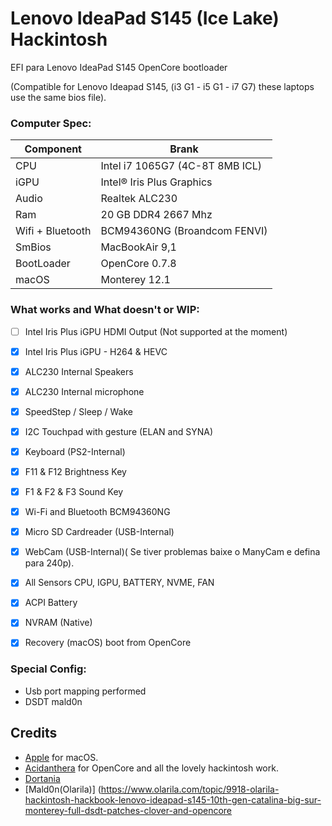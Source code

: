 # Lenovo IdeaPad S145 (Ice Lake) Hackintosh


EFI para Lenovo IdeaPad S145 OpenCore bootloader

(Compatible for Lenovo Ideapad S145, (i3 G1 - i5 G1 - i7 G7) these laptops use the same bios file).

### Computer Spec:

| Component        | Brank                              |
| ---------------- | ---------------------------------- |
| CPU              | Intel i7 1065G7 (4C-8T 8MB ICL)    |
| iGPU             | Intel® Iris Plus Graphics          |
| Audio            | Realtek ALC230                     |
| Ram              | 20 GB DDR4 2667 Mhz                |
| Wifi + Bluetooth | BCM94360NG (Broandcom FENVI)       |
| SmBios           | MacBookAir 9,1                     |
| BootLoader       | OpenCore 0.7.8                     |
| macOS            | Monterey 12.1                      |


### What works and What doesn't or WIP:

- [ ] Intel Iris Plus iGPU HDMI Output (Not supported at the moment)
- [x] Intel Iris Plus iGPU - H264 & HEVC
- [x] ALC230 Internal Speakers
- [x] ALC230 Internal microphone
- [x] SpeedStep / Sleep / Wake
- [x] I2C Touchpad with gesture (ELAN and SYNA)
- [x] Keyboard (PS2-Internal)
- [x] F11 & F12 Brightness Key
- [x] F1 & F2 & F3 Sound Key
- [x] Wi-Fi and Bluetooth BCM94360NG
- [x] Micro SD Cardreader (USB-Internal)
- [x] WebCam (USB-Internal)( Se tiver problemas baixe o ManyCam e defina para 240p).
- [x] All Sensors CPU, IGPU, BATTERY, NVME, FAN
- [x] ACPI Battery
- [x] NVRAM (Native)
- [x] Recovery (macOS) boot from OpenCore


### Special Config:

- Usb port mapping performed
- DSDT mald0n

## Credits

- [Apple](https://apple.com) for macOS.
- [Acidanthera](https://github.com/acidanthera) for OpenCore and all the lovely hackintosh work.
- [Dortania](https://dortania.github.io/OpenCore-Install-Guide/config-laptop.plist/icelake.html)
- [Mald0n(Olarila)] (https://www.olarila.com/topic/9918-olarila-hackintosh-hackbook-lenovo-ideapad-s145-10th-gen-catalina-big-sur-monterey-full-dsdt-patches-clover-and-opencore
